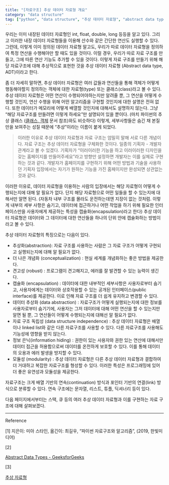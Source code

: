 ```yaml
---
title: "[자료구조] 추상 데이터 자료형 개요"
category: "data structure"
tag: ["python", "data structure", "추상 데이터 자료형", "abstract data type", "ADT"]
---
```


우리는 이미 내장된 데이터 자료형인 int, float, double, long 등등을 알고 있다. 그리고 이러한 내장 데이터 자료형들을 이용해 산수와 같은 간단한 연산도 실행할 수 있다. 그런데, 이렇게 이미 정의된 데이터 자료형 말고도, 우리가 따로 데이터 자료형을 정의하여 특정 연산을 수행해야만 할 때도 있을 것이다. 이럴 경우, 우리가 따로 자료 구조를 만들고, 그에 따른 연산 기능도 추가할 수 있을 것이다. 이렇게 자료 구조를 만들기 위해 해당 자료구조에 대해 추상적으로 표현한 것을 추상 데이터 자료형 (Abstract data type, ADT)이라고 한다. 

좀 더 자세히 말하면, 추상 데이터 자료형은 여러 값들과 연산들을 통해 객체가 어떻게 행동해야할지 정의하는 객체에 대한 자료형(type) 또는 클래스(class)라고 볼 수 있다. 추상 데이터 자료형은 어떤 연산이 수행되어야하는지만 알려줄 뿐, 그 연산을 어떻게 수행할 것인지, 연산 수행을 위해 어떤 알고리즘을 구현할 것인지에 대한 설명은 전혀 없다. 또한 데이터가 메모리에 어떻게 배열할 것인지에 대해서도 설명하지 않는다. 그냥 “해당 자료구조를 만들려면 이렇게 하세요”만 설명되어 있을 뿐이다. (마치 파이썬의 추상 클래스 ([클래스, 객체](/python/python-class-and-object-knowledge/) 문서 참조)와도 비슷하다) 이렇게, 세부사항들은 숨긴 채 본질만을 보여주는 성질 때문에 “추상”이라는 이름이 붙게 되었다. 

> 이러한 이유로 추상 데이터 자료형과 자료 구조는 엄밀히 말해 서로 다른 개념이다. 자료 구조는 추상 데이터 자료형을 구체화한 것이다. 일종의 기획자 - 개발자 관계라고 볼 수 있겠다. 기획자가 “이러이러한 기능을 하고 이러이러한 디자인을 갖는 홈페이지를 만들어주세요”라고 방향만 설정하면 개발자는 이를 실체로 구현하는 것과 같다. 개발자가 홈페이지를 구현하기 위해 어떤 방법과 기술을 사용하던 기획자 입장에서는 자기가 원하는 기능을 가진 홈페이지만 완성되면 상관없는 것과 같다.
> 

이러한 이유로, 데이터 자료형을 이용하는 사람의 입장에서는 해당 자료형이 어떻게 수행되는지에 대해 알 필요가 없다. 단지 해당 자료형으로 어떤 일들을 할 수 있는지에 대해서만 알면 된다. (자동차 내부 구조를 몰라도 운전하는데엔 지장이 없는 것처럼. 이렇게 내부의 세부 사항은 숨기고, 데이터에 접근하거나 어떤 작업을 하기 위해 필요한 인터페이스만을 사용자에게 제공하는 특성을 캡슐화(encapsulation)라고 한다) 추상 데이터 자료형은 데이터와 그 데이터에 대한 연산들을 하나의 단위 안에 캡슐화하는 방법이라고 볼 수 있다.

추상 데이터 자료형의 특징으로는 다음이 있다.

- 추상화(abstraction): 자료 구조를 사용하는 사람은 그 자료 구조가 어떻게 구현되고 실행되는지에 대해 알 필요가 없다.
- 더 나은 개념화 (conceptualization) : 현실 세계를 개념화하는 좋은 방법을 제공한다.
- 견고성 (robust) : 프로그램이 견고해지고, 에러를 잘 발견할 수 있는 능력이 생긴다.
- 캡슐화 (encapsulation) : 데이터에 대한 내부적인 세부사항은 사용자로부터 숨기고, 사용자에게는 데이터와 상호작용할 수 있는 공개된 인터페이스(public interface)를 제공한다. 이로 인해 자료 구조를 더 쉽게 유지하고 변경할 수 있다.
- 데이터 추상화 (data abstraction) : 자료구조가 어떻게 실행되는지에 대한 정보를 사용자로부터 숨기기에, 사용자는 그저 데이터에 대해 어떤 연산을 할 수 있는지만 알면 될 뿐, 그 연산들이 어떻게 수행되는지에 대해선 알 필요가 없다.
- 자료 구조 독립성 (data structure independence) : 추상 데이터 자료형은 배열이나 linked list와 같은 다른 자료구조를 사용할 수 있다. 다른 자료구조를 사용해도 기능성에 영향을 받지 않는다.
- 정보 은닉(information hiding) : 권한이 있는 사용자와 권한 있는 연산에 대해서만 데이터 접근을 허용함으로써 데이터를 온전하게 보호할 수 있다. 이를 통해 데이터의 오용과 에러 발생을 방지할 수 있다.
- 모듈성 (modularity) : 추상 데이터 자료형은 다른 추상 데이터 자료형과 결합하여 더 거대하고 복잡한 자료구조를 형성할 수 있다. 이러한 특성은 프로그래밍에 있어 더 좋은 유연성과 모듈성을 제공한다.

자료구조는 크게 배열 기반의 연속(continuation) 방식과 포인터 기반의 연결(link) 방식으로 분류할 수 있다. 연속 구조에는 문자열, 리스트, 튜플, 딕셔너리 등이 있다. 

다음 페이지에서부터는 스택, 큐 등의 여러 추상 데이터 자료형과 이를 구현하는 자료 구조에 대해 살펴보겠다. 

---

Reference

[1] 지은이: 미아 스타인, 옮긴이: 최길우, “파이썬 자료구조와 알고리즘”, (2019, 한빛미디어)

[2]

[Abstract Data Types - GeeksforGeeks](https://www.geeksforgeeks.org/abstract-data-types/)

[3]

[추상 자료형](https://ko.wikipedia.org/wiki/추상_자료형)